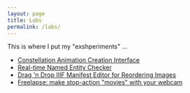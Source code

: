 ```yaml
---
layout: page
title: Labs
permalink: /labs/
---
```

This is where I put my "exshperiments" &hellip;

* [Constellation Animation Creation Interface](animation-tool)
* [Real-time Named Entity Checker](named-entities)
* [Drag 'n Drop IIIF Manifest Editor for Reordering Images](manifest-editor)
* [Freelapse: make stop-action "movies" with your webcam](freelapse)
